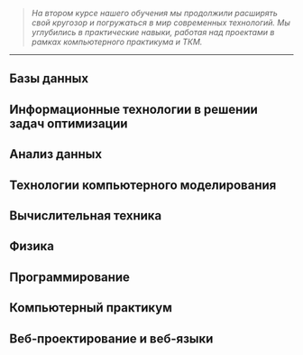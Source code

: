 >*На втором курсе нашего обучения мы продолжили расширять свой кругозор и погружаться в мир современных технологий. Мы углубились в практические навыки, работая над проектами в рамках компьютерного практикума и ТКМ.*


______________________



## Базы данных

## Информационные технологии в решении задач оптимизации

## Анализ данных

## Технологии компьютерного моделирования

## Вычислительная техника

## Физика

## Программирование

## Компьютерный практикум

## Веб-проектирование и веб-языки
